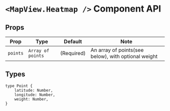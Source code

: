 # `<MapView.Heatmap />` Component API

## Props

| Prop | Type | Default | Note |
|---|---|---|---|
| `points` | `Array of points` | (Required) | An array of points(see below), with optional weight

## Types

```
type Point {
	latitude: Number,
	longitude: Number,
	weight: Number,
}
```